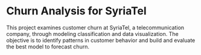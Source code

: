 # Churn Analysis for SyriaTel
 
This project examines customer churn at SyriaTel, a telecommunication company, through modeling classification and data visualization. The objective is to identify patterns in customer behavior and build and evaluate the best model to forecast churn.
